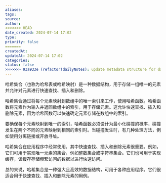 ```yaml
---
aliases: 
tags: 
source: 
author: 
<<<<<<< HEAD
date_created: 2024-07-14 17:02
type: 
priority: false
=======
createdAt: 
updateAt: 2024-07-14 17:02
categories: 
status: false
>>>>>>> 93a933e (refactor(dailyNotes): update metadata structure for daily notes)
---
```

哈希集合（也称为哈希表或哈希映射）是一种数据结构，用于存储一组唯一的元素并允许对元素进行快速查找、插入和删除。

哈希集合通过将每个元素映射到数组中的唯一索引来工作，使用哈希函数。哈希函数将元素作为输入并返回数组中的索引，用于存储元素。这允许快速查找、插入和删除元素，因为哈希函数可以快速确定元素存储在数组中的索引。

要确保每个元素映射到唯一的索引，哈希函数必须设计为最小化碰撞的概率，碰撞发生在两个不同的元素映射到相同的索引时。当碰撞发生时，有几种处理方法，例如使用分离链接或开放寻址。

哈希集合在应用程序中经常使用，其中快速查找、插入和删除元素很重要。例如，它们可用于实现唯一元素的集合，例如整数集合或字符串集合。它们也可用于实现缓存，该缓存存储频繁访问的数据以进行快速访问。

总的来说，哈希集合是一种强大且高效的数据结构，可用于各种应用程序。它们很适合用于快速查找、插入和删除元素的用例。